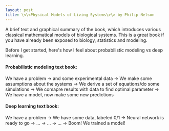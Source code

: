 ```yaml
---
layout: post
title: \<\<Physical Models of Living Systems\>\> by Philip Nelson
---
```


A brief text and graphical summary of the book, which introduces various classical mathematical models of biological systems. This is a great book if you have already been exposed to biology, statistics and modeling.
  
Before I get started, here's how I feel about probabilistic modeling vs deep learning.
  
#### Probabilistic modeling text book:
  
We have a problem -> and some experimental data -> We make some assumptions about the systems -> We derive a set of equations/do some simulations -> We comapre results with data to find optimal parameter -> We have a model, now make some new predictions
  
#### Deep learning text book:

We have a problem -> We have some data, labeled 0/1 -> Neural network is ready to go -> ... -> ... -> ... -> Boom! We trained a model!  
